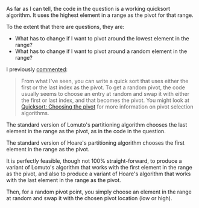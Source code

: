 As far as I can tell, the code in the question is a working quicksort
algorithm.
It uses the highest element in a range as the pivot for that range.

To the extent that there are questions, they are:

* What has to change if I want to pivot around the lowest element in the range?
* What has to change if I want to pivot around a random element in the range?

I previously
[commented](https://stackoverflow.com/questions/43510251/pivot-set-in-quicksort?noredirect=1#comment74074879_43510251):

> From what I've seen, you can write a quick sort that uses either the
> first or the last index as the pivot.
> To get a random pivot, the code usually seems to choose an entry at
> random and swap it with either the first or last index, and that
> becomes the pivot.
> You might look at [Quicksort: Choosing the
> pivot](http://stackoverflow.com/questions/164163/quicksort-choosing-the-pivot)
> for more information on pivot selection algorithms.

The standard version of Lomuto's partitioning algorithm chooses the last
element in the range as the pivot, as in the code in the question.

The standard version of Hoare's partitioning algorithm chooses the first
element in the range as the pivot.

It is perfectly feasible, though not 100% straight-forward, to produce a
variant of Lomuto's algorithm that works with the first element in the
range as the pivot, and also to produce a variant of Hoare's algorithm
that works with the last element in the range as the pivot.

Then, for a random pivot point, you simply choose an element in the
range at random and swap it with the chosen pivot location (low or
high).

